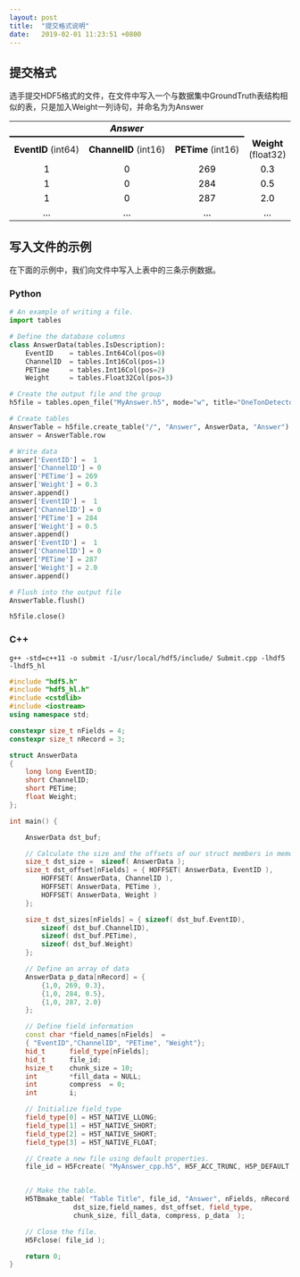 ```yaml
---
layout: post
title:  "提交格式说明"
date:   2019-02-01 11:23:51 +0800
---
```


## 提交格式

选手提交HDF5格式的文件，在文件中写入一个与数据集中GroundTruth表结构相似的表，只是加入Weight一列诗句，并命名为为Answer

<div markdown="0" align="center">
<table cellspacing="0" border="0">
   <colgroup width="180"></colgroup>
   <colgroup width="200"></colgroup>
   <colgroup width="180"></colgroup>
   <tr>
      <td style="border-bottom: 2px solid #000000" colspan="3" height="19" align="center" valign="middle"><b><i><font color="#000000">Answer</font></i></b></td>
   </tr>
   <tr>
      <td height="18" align="center" valign="middle"><b><font color="#000000">EventID</font></b> (int64)</td>
      <td align="center" valign="middle"><b><font color="#000000">ChannelID</font></b> (int16)</td>
      <td align="center" valign="middle"><b><font color="#000000">PETime</font></b> (int16)</td>
      <td align="center" valign="middle"><b><font color="#000000">Weight</font></b> (float32)</td>
   </tr>
   <tr>
      <td height="18" align="center" valign="middle" sdval="1" sdnum="1033;"><font color="#000000">1</font></td>
      <td align="center" valign="middle" sdval="0" sdnum="1033;"><font color="#000000">0</font></td>
      <td align="center" valign="middle"><font color="#000000">269</font></td>
      <td align="center" valign="middle"><font color="#000000">0.3</font></td>
   </tr>
   <tr>
      <td height="18" align="center" valign="middle" sdval="1" sdnum="1033;"><font color="#000000">1</font></td>
      <td align="center" valign="middle" sdval="1" sdnum="1033;"><font color="#000000">0</font></td>
      <td align="center" valign="middle"><font color="#000000">284</font></td>
      <td align="center" valign="middle"><font color="#000000">0.5</font></td>
   </tr>
   <tr>
      <td height="18" align="center" valign="middle" sdval="1" sdnum="1033;"><font color="#000000">1</font></td>
      <td align="center" valign="middle" sdval="2" sdnum="1033;"><font color="#000000">0</font></td>
      <td align="center" valign="middle"><font color="#000000">287</font></td>
      <td align="center" valign="middle"><font color="#000000">2.0</font></td>
   </tr>
   <tr>
      <td height="18" align="center" valign="middle"><font color="#000000">…</font></td>
      <td align="center" valign="middle"><font color="#000000">…</font></td>
      <td align="center" valign="middle"><font color="#000000">…</font></td>
      <td align="center" valign="middle"><font color="#000000">…</font></td>
   </tr>
</table>
</div>

## 写入文件的示例

在下面的示例中，我们向文件中写入上表中的三条示例数据。

### Python
```python
# An example of writing a file.
import tables

# Define the database columns
class AnswerData(tables.IsDescription):
    EventID    = tables.Int64Col(pos=0)
    ChannelID  = tables.Int16Col(pos=1)
    PETime     = tables.Int16Col(pos=2)
    Weight     = tables.Float32Col(pos=3)

# Create the output file and the group
h5file = tables.open_file("MyAnswer.h5", mode="w", title="OneTonDetector")

# Create tables
AnswerTable = h5file.create_table("/", "Answer", AnswerData, "Answer")
answer = AnswerTable.row

# Write data 
answer['EventID'] =  1
answer['ChannelID'] = 0
answer['PETime'] = 269 
answer['Weight'] = 0.3 
answer.append()
answer['EventID'] =  1
answer['ChannelID'] = 0
answer['PETime'] = 284 
answer['Weight'] = 0.5 
answer.append()
answer['EventID'] =  1
answer['ChannelID'] = 0
answer['PETime'] = 287 
answer['Weight'] = 2.0 
answer.append()

# Flush into the output file
AnswerTable.flush()

h5file.close()
```

### C++
```
g++ -std=c++11 -o submit -I/usr/local/hdf5/include/ Submit.cpp -lhdf5 -lhdf5_hl
```

```cpp
#include "hdf5.h"
#include "hdf5_hl.h"
#include <cstdlib>
#include <iostream>
using namespace std;

constexpr size_t nFields = 4;
constexpr size_t nRecord = 3;

struct AnswerData
{
    long long EventID;
    short ChannelID;
    short PETime;
    float Weight;
};

int main() {

    AnswerData dst_buf;

    // Calculate the size and the offsets of our struct members in memory
    size_t dst_size =  sizeof( AnswerData );
    size_t dst_offset[nFields] = { HOFFSET( AnswerData, EventID ),
        HOFFSET( AnswerData, ChannelID ),
        HOFFSET( AnswerData, PETime ),
        HOFFSET( AnswerData, Weight )
    };

    size_t dst_sizes[nFields] = { sizeof( dst_buf.EventID),
        sizeof( dst_buf.ChannelID),
        sizeof( dst_buf.PETime),
        sizeof( dst_buf.Weight)
    };

    // Define an array of data
    AnswerData p_data[nRecord] = {
        {1,0, 269, 0.3},
        {1,0, 284, 0.5},
        {1,0, 287, 2.0}
    };

    // Define field information
    const char *field_names[nFields]  =
    { "EventID","ChannelID", "PETime", "Weight"};
    hid_t      field_type[nFields];
    hid_t      file_id;
    hsize_t    chunk_size = 10;
    int        *fill_data = NULL;
    int        compress  = 0;
    int        i;

    // Initialize field_type
    field_type[0] = H5T_NATIVE_LLONG;
    field_type[1] = H5T_NATIVE_SHORT;
    field_type[2] = H5T_NATIVE_SHORT;
    field_type[3] = H5T_NATIVE_FLOAT;

    // Create a new file using default properties.
    file_id = H5Fcreate( "MyAnswer_cpp.h5", H5F_ACC_TRUNC, H5P_DEFAULT, H5P_DEFAULT );


    // Make the table.
    H5TBmake_table( "Table Title", file_id, "Answer", nFields, nRecord,
                dst_size,field_names, dst_offset, field_type,
                chunk_size, fill_data, compress, p_data  );

    // Close the file.
    H5Fclose( file_id );

    return 0;
}
```
